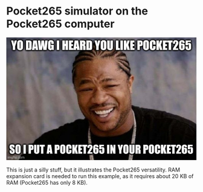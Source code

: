 # Pocket265 simulator on the Pocket265 computer

<img src="dank.jpg">

This is just a silly stuff, but it illustrates the Pocket265 versatility.
RAM expansion card is needed to run this example, as it requires about 20 KB of RAM (Pocket265 has only 8 KB).
